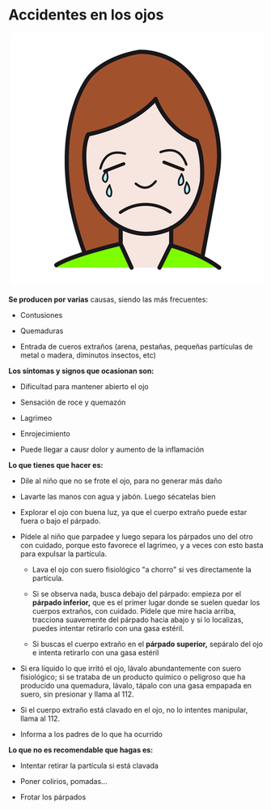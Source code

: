 # Accidentes en los ojos


 ![](img/M1_3.png)

**Se producen por varias** causas, siendo las más frecuentes:

*   Contusiones
    
*   Quemaduras
    
*   Entrada de cueros extraños (arena, pestañas, pequeñas partículas de metal o madera, diminutos insectos, etc)
    

**Los síntomas y signos que ocasionan son:**

*   Dificultad para mantener abierto el ojo
    
*   Sensación de roce y quemazón
    
*   Lagrimeo
    
*   Enrojecimiento
    
*   Puede llegar a causr dolor y aumento de la inflamación
    

**Lo que tienes que hacer es:**

*   Dile al niño que no se frote el ojo, para no generar más daño
    
*   Lavarte las manos con agua y jabón. Luego sécatelas bien
    
*   Explorar el ojo con buena luz, ya que el cuerpo extraño puede estar fuera o bajo el párpado.
    
*   Pídele al niño que parpadee y luego separa los párpados uno del otro con cuidado, porque esto favorece el lagrimeo, y a veces con esto basta para expulsar la partícula.
    
    *   Lava el ojo con suero fisiológico "a chorro" si ves directamente la partícula.
        
    *   Si se observa nada, busca debajo del párpado: empieza por el **párpado inferior,** que es el primer lugar donde se suelen quedar los cuerpos extraños, con cuidado. Pídele que mire hacia arriba, tracciona suavemente del párpado hacia abajo y si lo localizas, puedes intentar retirarlo con una gasa estéril.
        
    *   Si buscas el cuerpo extraño en el **párpado superior,** sepáralo del ojo e intenta retirarlo con una gasa estéril
        
*   Si era líquido lo que irritó el ojo, lávalo abundantemente con suero fisiológico; si se trataba de un producto químico o peligroso que ha producido una quemadura, lávalo, tápalo con una gasa empapada en suero, sin presionar y llama al 112.
    
*   Si el cuerpo extraño está clavado en el ojo, no lo intentes manipular, llama al 112.
    
*   Informa a los padres de lo que ha ocurrido
    

**Lo que no es recomendable que hagas es:**

*   Intentar retirar la partícula si está clavada
    
*   Poner colirios, pomadas...
    
*   Frotar los párpados 
    

